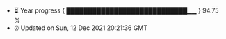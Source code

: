 - ⏳ Year progress { ████████████████████████████▁▁ } 94.75 %
- ⏰ Updated on Sun, 12 Dec 2021 20:21:36 GMT

